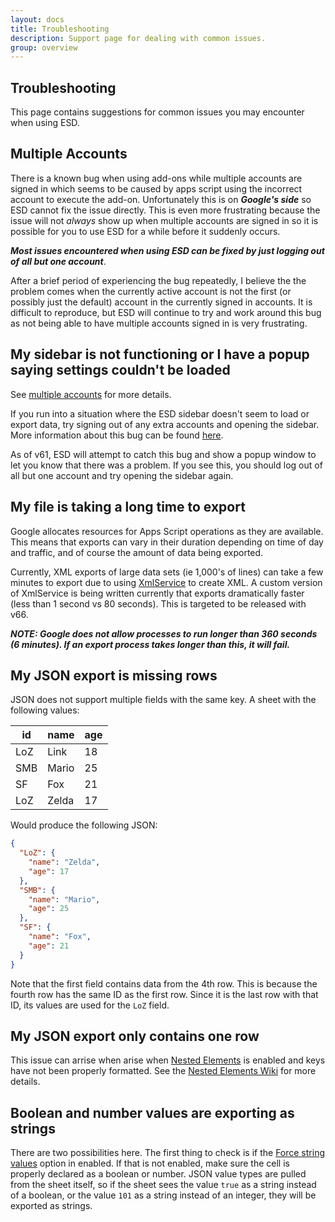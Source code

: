 ```yaml
---
layout: docs
title: Troubleshooting
description: Support page for dealing with common issues.
group: overview
---
```


Troubleshooting
---------------

This page contains suggestions for common issues you may encounter when using ESD.

Multiple Accounts
-----------------
There is a known bug when using add-ons while multiple accounts are signed in which seems to be caused by apps script using the incorrect account to execute the add-on. Unfortunately this is on ***Google's side*** so ESD cannot fix the issue directly. This is even more frustrating because the issue will not *always* show up when multiple accounts are signed in so it is possible for you to use ESD for a while before it suddenly occurs.

***Most issues encountered when using ESD can be fixed by just logging out of all but one account***.

After a brief period of experiencing the bug repeatedly, I believe the the problem comes when the currently active account is not the first (or possibly just the default) account in the currently signed in accounts. It is difficult to reproduce, but ESD will continue to try and work around this bug as not being able to have multiple accounts signed in is very frustrating.

My sidebar is not functioning or I have a popup saying settings couldn't be loaded
----------------------------------------------------------------------------------
See [multiple accounts](#multiple-accounts) for more details.

If you run into a situation where the ESD sidebar doesn't seem to load or export data, try signing out of any extra accounts and opening the sidebar. More information about this bug can be found [here](https://sites.google.com/site/scriptsexamples/home/announcements/multiple-accounts-issue-with-google-apps-script).

As of v61, ESD will attempt to catch this bug and show a popup window to let you know that there was a problem. If you see this, you should log out of all but one account and try opening the sidebar again.

My file is taking a long time to export
---------------------------------------
Google allocates resources for Apps Script operations as they are available. This means that exports can vary in their duration depending on time of day and traffic, and of course the amount of data being exported.

Currently, XML exports of large data sets (ie 1,000's of lines) can take a few minutes to export due to using [XmlService](https://developers.google.com/apps-script/reference/xml-service/xml-service) to create XML. A custom version of XmlService is being written currently that exports dramatically faster (less than 1 second vs 80 seconds). This is targeted to be released with v66.

***NOTE: Google does not allow processes to run longer than 360 seconds (6 minutes). If an export process takes longer than this, it will fail.***

My JSON export is missing rows
------------------------------
JSON does not support multiple fields with the same key. A sheet with the following values:

id | name | age
-- | ---- | ---
LoZ | Link | 18
SMB | Mario | 25
SF | Fox | 21
LoZ | Zelda | 17

Would produce the following JSON:

```json
{
  "LoZ": {
    "name": "Zelda",
    "age": 17
  },
  "SMB": {
    "name": "Mario",
    "age": 25
  },
  "SF": {
    "name": "Fox",
    "age": 21
  }
}
```

Note that the first field contains data from the 4th row. This is because the fourth row has the same ID as the first row. Since it is the last row with that ID, its values are used for the `LoZ` field.

My JSON export only contains one row
------------------------------------
This issue can arrise when arise when [Nested Elements](general/nestedelements.md) is enabled and keys have not been properly formatted. See the [Nested Elements Wiki](https://github.com/Synthoid/ExportSheetData/wiki/Nested-Elements#advanced-key-formatting) for more details.

Boolean and number values are exporting as strings
--------------------------------------------------
There are two possibilities here. The first thing to check is if the [Force string values](json/forcestringvalues.md) option in enabled. If that is not enabled, make sure the cell is properly declared as a boolean or number. JSON value types are pulled from the sheet itself, so if the sheet sees the value `true` as a string instead of a boolean, or the value `101` as a string instead of an integer, they will be exported as strings.
